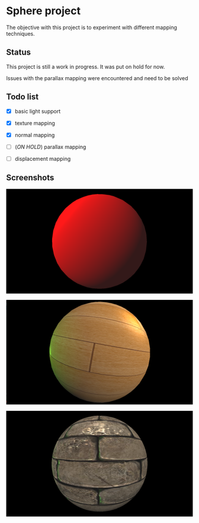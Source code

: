 # Sphere project

The objective with this project is to experiment with different mapping techniques.

## Status

This project is still a work in progress. It was put on hold for now.

Issues with the parallax mapping were encountered and need to be solved

## Todo list

- [X] basic light support
- [X] texture mapping
- [X] normal mapping
- [ ] (*ON HOLD*) parallax mapping
- [ ] displacement mapping


## Screenshots

![Screenshot](../Screenshots/Sphere/BasicLight.png?raw=true "Basic light implementation screenshot")

![Screenshot](../Screenshots/Sphere/TextureMapping.png?raw=true "Texture mapping screenshot")

![Screenshot](../Screenshots/Sphere/NormalMapping.png?raw=true "Normal mapping screenshot")
